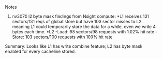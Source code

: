 Notes
1. nv3070 l2 byte mask findings from Nsight compute:
  *L1 receives 131 sectors/131 reqs of global store but have 103 sector misses to L2. meaning L1 could temporarily store the data for a while, even we write 4 bytes each time.
  *L2
     -Load: 98 sectors/98 requests with 1.02% hit rate
     -Store: 103 sectors/100 requests with 100% hit rate

Summary: Looks like L1 has write combine feature; L2 has byte mask enabled for every cacheline stored.

